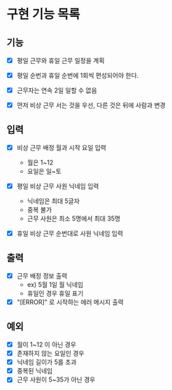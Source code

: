 # 구현 기능 목록


## 기능

* [x] 평일 근무와 휴일 근무 일정을 계획
* [x] 평일 순번과 휴일 순번에 1회씩 편성되어야 한다.
* [x] 근무자는 연속 2일 일할 수 없음
* [x] 먼저 비상 근무 서는 것을 우선, 다른 것은 뒤에 사람과 변경


## 입력

* [x] 비상 근무 배정 월과 시작 요일 입력
  * 월은 1~12
  * 요일은 일~토
* [x] 평일 비상 근무 사원 닉네임 입력
  * 닉네임은 최대 5글자
  * 중복 불가
  * 근무 사원은 최소 5명에서 최대 35명
* [x] 휴일 비상 근무 순번대로 사원 닉네임 입력


## 출력

* [x] 근무 배정 정보 출력
  * ex) 5월 1일 월 닉네임
  * 휴일인 경우 휴일 표기
* [x] "[ERROR]" 로 시작하는 에러 메시지 출력

## 예외

* [x] 월이 1~12 이 아닌 경우
* [x] 존재하지 않는 요일인 경우
* [x] 닉네임 길이가 5를 초과
* [x] 중복된 닉네임
* [x] 근무 사원이 5~35가 아닌 경우
